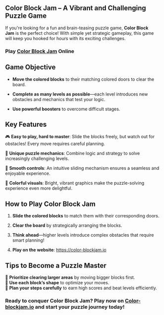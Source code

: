 <h2 class="ds-markdown-paragraph"><strong>Color Block Jam &ndash; A Vibrant and Challenging Puzzle Game</strong></h2>
<p class="ds-markdown-paragraph">If you're looking for a fun and brain-teasing puzzle game,<span>&nbsp;</span><strong>Color Block Jam</strong><span>&nbsp;</span>is the perfect choice! With simple yet strategic gameplay, this game will keep you hooked for hours with its exciting challenges.</p>
<h3 class="ds-markdown-paragraph"><span><span><strong>Play&nbsp;<a href="https://color-blockjam.io">Color Block Jam</a> Online</strong></span></span></h3>
<h2><strong>Game Objective</strong></h2>
<ul>
<li>
<p class="ds-markdown-paragraph"><strong>Move the colored blocks</strong><span>&nbsp;</span>to their matching colored doors to clear the board.</p>
</li>
<li>
<p class="ds-markdown-paragraph"><strong>Complete as many levels as possible</strong>&mdash;each level introduces new obstacles and mechanics that test your logic.</p>
</li>
<li>
<p class="ds-markdown-paragraph"><strong>Use powerful boosters</strong><span>&nbsp;</span>to overcome difficult stages.</p>
</li>
</ul>
<h2><strong>Key Features</strong></h2>
<p class="ds-markdown-paragraph">🎮<span>&nbsp;</span><strong>Easy to play, hard to master</strong>: Slide the blocks freely, but watch out for obstacles! Every move requires careful planning.</p>
<p class="ds-markdown-paragraph">🧩<span>&nbsp;</span><strong>Unique puzzle mechanics</strong>: Combine logic and strategy to solve increasingly challenging levels.</p>
<p class="ds-markdown-paragraph">🔄<span>&nbsp;</span><strong>Smooth controls</strong>: An intuitive sliding mechanism ensures a seamless and enjoyable experience.</p>
<p class="ds-markdown-paragraph">🎨<span>&nbsp;</span><strong>Colorful visuals</strong>: Bright, vibrant graphics make the puzzle-solving experience even more delightful.</p>
<h2><strong>How to Play&nbsp;Color Block Jam</strong></h2>
<ol start="1">
<li>
<p class="ds-markdown-paragraph"><strong>Slide the colored blocks</strong><span>&nbsp;</span>to match them with their corresponding doors.</p>
</li>
<li>
<p class="ds-markdown-paragraph"><strong>Clear the board</strong><span>&nbsp;</span>by strategically arranging the blocks.</p>
</li>
<li>
<p class="ds-markdown-paragraph"><strong>Think ahead</strong>&mdash;higher levels introduce complex obstacles that require smart planning!</p>
</li>
<li>
<p class="ds-markdown-paragraph"><strong>Play on the website</strong>:<span>&nbsp;<a href="https://color-blockjam.io">https://color-blockjam.io</a></span></p>
</li>
</ol>
<h2><strong>Tips to Become a Puzzle Master</strong></h2>
<p class="ds-markdown-paragraph">🔹<span>&nbsp;</span><strong>Prioritize clearing larger areas</strong><span>&nbsp;</span>by moving bigger blocks first.<br />🔹<span>&nbsp;</span><strong>Use each block&rsquo;s shape</strong><span>&nbsp;</span>to optimize your moves.<br />🔹<span>&nbsp;</span><strong>Plan your steps carefully</strong><span>&nbsp;</span>to earn high scores and beat levels efficiently.</p>
<h3>Ready to conquer<span>&nbsp;</span><strong>Color Block Jam</strong>? Play now on<span>&nbsp;<a href="https://color-blockjam.io/">Color-blockjam.io</a></span><span>&nbsp;</span>and start your puzzle journey today!</h3>
